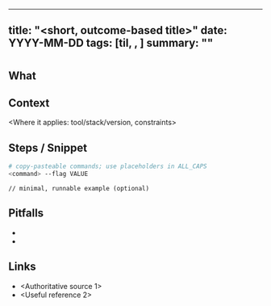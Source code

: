 <!-- Filename: YYYY-MM-DD_til_<topic>.md (e.g., 2025-08-22_til_gpg-agent-timeout.md) -->
---
title: "<short, outcome-based title>"
date: YYYY-MM-DD
tags: [til, <topic>, <stack>]
summary: "<one-sentence value proposition>"
---

# <Concise Title Matching the Filename>

## What
<One-sentence takeaway in plain language>

## Context
<Where it applies: tool/stack/version, constraints>

## Steps / Snippet
```bash
# copy-pasteable commands; use placeholders in ALL_CAPS
<command> --flag VALUE
```

```<lang>
// minimal, runnable example (optional)
```

## Pitfalls
- <Gotcha or limit>
- <When not to use>

## Links
- <Authoritative source 1>
- <Useful reference 2>
